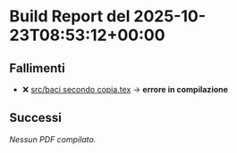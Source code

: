# Build Report del 2025-10-23T08:53:12+00:00

## Fallimenti
- ❌ [src/baci secondo copia.tex](https://github.com/sass0lino/DocuTex/actions/runs/18742974069) → **errore in compilazione**

## Successi
_Nessun PDF compilato._
